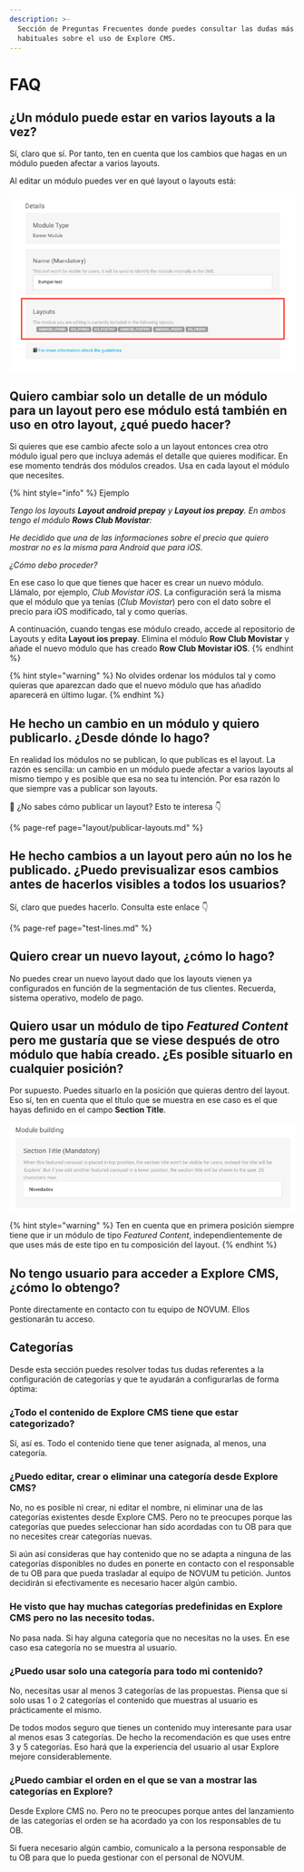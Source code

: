 ```yaml
---
description: >-
  Sección de Preguntas Frecuentes donde puedes consultar las dudas más
  habituales sobre el uso de Explore CMS.
---
```


# FAQ

## ¿Un módulo puede estar en varios layouts a la vez?

Sí, claro que sí. Por tanto, ten en cuenta que los cambios que hagas en un módulo pueden afectar a varios layouts. 

Al editar un módulo puedes ver en qué layout o layouts está:

![](.gitbook/assets/image%20%281%29.png)

## Quiero cambiar solo un detalle de un módulo para un layout pero ese módulo está también en uso en otro layout, ¿qué puedo hacer?

Si quieres que ese cambio afecte solo a un layout entonces crea otro módulo igual pero que incluya además el detalle que quieres modificar. En ese momento tendrás dos módulos creados. Usa en cada layout el módulo que necesites.

{% hint style="info" %}
Ejemplo

_Tengo los layouts **Layout android prepay** y **Layout ios prepay**. En ambos tengo el módulo **Rows Club Movistar**:_ 

_He decidido que una de las informaciones sobre el precio que quiero mostrar no es la misma para Android que para iOS._

_¿Cómo debo proceder?_

En ese caso lo que que tienes que hacer es crear un nuevo módulo. Llámalo, por ejemplo, _Club Movistar iOS_. La configuración será la misma que el módulo que ya tenías \(_Club Movistar_\) pero con el dato sobre el precio para iOS modificado, tal y como querías.

A continuación, cuando tengas ese módulo creado, accede al repositorio de Layouts y edita **Layout ios prepay**. Elimina el módulo **Row Club Movistar** y añade el nuevo módulo que has creado **Row Club Movistar iOS**.
{% endhint %}

{% hint style="warning" %}
No olvides ordenar los módulos tal y como quieras que aparezcan dado que el nuevo módulo que has añadido aparecerá en último lugar.
{% endhint %}

## He hecho un cambio en un módulo y quiero publicarlo. ¿Desde dónde lo hago?

En realidad los módulos no se publican, lo que publicas es el layout. La razón es sencilla: un cambio en un módulo puede afectar a varios layouts al mismo tiempo y es posible que esa no sea tu intención. Por esa razón lo que siempre vas a publicar son layouts.

🎯 ¿No sabes cómo publicar un layout? Esto te interesa 👇 

{% page-ref page="layout/publicar-layouts.md" %}

## He hecho cambios a un layout pero aún no los he publicado. ¿Puedo previsualizar esos cambios antes de hacerlos visibles a todos los usuarios?

Sí, claro que puedes hacerlo. Consulta este enlace 👇 

{% page-ref page="test-lines.md" %}

## Quiero crear un nuevo layout, ¿cómo lo hago?

No puedes crear un nuevo layout dado que los layouts vienen ya configurados en función de la segmentación de tus clientes. Recuerda, sistema operativo, modelo de pago.

## Quiero usar un módulo de tipo _Featured Content_ pero me gustaría que se viese después de otro módulo que había creado. ¿Es posible situarlo en cualquier posición?

Por supuesto. Puedes situarlo en la posición que quieras dentro del layout. Eso sí, ten en cuenta que el título que se muestra en ese caso es el que hayas definido en el campo **Section Title**.

![](.gitbook/assets/image%20%2845%29.png)

{% hint style="warning" %}
Ten en cuenta que en primera posición siempre tiene que ir un módulo de tipo _Featured Content_, independientemente de que uses más de este tipo en tu composición del layout.
{% endhint %}

## No tengo usuario para acceder a Explore CMS, ¿cómo lo obtengo?

Ponte directamente en contacto con tu equipo de NOVUM. Ellos gestionarán tu acceso.

## Categorías

Desde esta sección puedes resolver todas tus dudas referentes a la configuración de categorías y que te ayudarán a configurarlas de forma óptima:

### ¿Todo el contenido de Explore CMS tiene que estar categorizado?

Sí, así es. Todo el contenido tiene que tener asignada, al menos, una categoría.

### ¿Puedo editar, crear o eliminar una categoría desde Explore CMS?

No, no es posible ni crear, ni editar el nombre, ni eliminar una de las categorías existentes desde Explore CMS. Pero no te preocupes porque las categorías que puedes seleccionar han sido acordadas con tu OB para que no necesites crear categorías nuevas.

Si aún así consideras que hay contenido que no se adapta a ninguna de las categorías disponibles no dudes en ponerte en contacto con el responsable de tu OB para que pueda trasladar al equipo de NOVUM tu petición. Juntos decidirán si efectivamente es necesario hacer algún cambio.

### He visto que hay muchas categorías predefinidas en Explore CMS pero no las necesito todas.

No pasa nada. Si hay alguna categoría que no necesitas no la uses. En ese caso esa categoría no se muestra al usuario.

### ¿Puedo usar solo una categoría para todo mi contenido?

No, necesitas usar al menos 3 categorías de las propuestas. Piensa que si solo usas 1 o 2 categorías el contenido que muestras al usuario es prácticamente el mismo.

De todos modos seguro que tienes un contenido muy interesante para usar al menos esas 3 categorías. De hecho la recomendación es que uses entre 3 y 5 categorías. Eso hará que la experiencia del usuario al usar Explore mejore considerablemente.

### ¿Puedo cambiar el orden en el que se van a mostrar las categorías en Explore?

Desde Explore CMS no. Pero no te preocupes porque antes del lanzamiento de las categorías el orden se ha acordado ya con los responsables de tu OB. 

Si fuera necesario algún cambio, comunícalo a la persona responsable de tu OB para que lo pueda gestionar con el personal de NOVUM.

